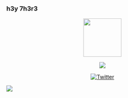 ### h3y 7h3r3

<div id="header" align="center">
  <img src="https://media.giphy.com/media/M9gbBd9nbDrOTu1Mqx/giphy.gif" width="100"/>
  
  ![](https://komarev.com/ghpvc/?username=your-github-username&label=PROFILE+VIEWS)
  
  [![Twitter](https://img.shields.io/twitter/url/https/twitter.com/cloudposse.svg?style=social&label=Follow%20%40cloudposse)](https://twitter.com/alifertah42)
  
</div>

![](https://badge.mediaplus.ma/darkgray/alfertah)
